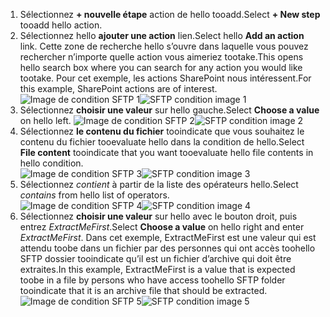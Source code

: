 1. <span data-ttu-id="44cd7-101">Sélectionnez **+ nouvelle étape** action de hello tooadd.</span><span class="sxs-lookup"><span data-stu-id="44cd7-101">Select **+ New step** tooadd hello action.</span></span>  
2. <span data-ttu-id="44cd7-102">Sélectionnez hello **ajouter une action** lien.</span><span class="sxs-lookup"><span data-stu-id="44cd7-102">Select hello **Add an action** link.</span></span> <span data-ttu-id="44cd7-103">Cette zone de recherche hello s’ouvre dans laquelle vous pouvez rechercher n’importe quelle action vous aimeriez tootake.</span><span class="sxs-lookup"><span data-stu-id="44cd7-103">This opens hello search box where you can search for any action you would like tootake.</span></span> <span data-ttu-id="44cd7-104">Pour cet exemple, les actions SharePoint nous intéressent.</span><span class="sxs-lookup"><span data-stu-id="44cd7-104">For this example, SharePoint actions are of interest.</span></span>    
   <span data-ttu-id="44cd7-105">![Image de condition SFTP 1](./media/connectors-create-api-sftp/condition-1.png)</span><span class="sxs-lookup"><span data-stu-id="44cd7-105">![SFTP condition image 1](./media/connectors-create-api-sftp/condition-1.png)</span></span>    
3. <span data-ttu-id="44cd7-106">Sélectionnez **choisir une valeur** sur hello gauche.</span><span class="sxs-lookup"><span data-stu-id="44cd7-106">Select **Choose a value** on hello left.</span></span> 
   <span data-ttu-id="44cd7-107">![Image de condition SFTP 2](./media/connectors-create-api-sftp/condition-2.png)</span><span class="sxs-lookup"><span data-stu-id="44cd7-107">![SFTP condition image 2](./media/connectors-create-api-sftp/condition-2.png)</span></span>    
4. <span data-ttu-id="44cd7-108">Sélectionnez **le contenu du fichier** tooindicate que vous souhaitez le contenu du fichier tooevaluate hello dans la condition de hello.</span><span class="sxs-lookup"><span data-stu-id="44cd7-108">Select **File content** tooindicate that you want tooevaluate hello file contents in hello condition.</span></span>      
   <span data-ttu-id="44cd7-109">![Image de condition SFTP 3](./media/connectors-create-api-sftp/condition-3.png)</span><span class="sxs-lookup"><span data-stu-id="44cd7-109">![SFTP condition image 3](./media/connectors-create-api-sftp/condition-3.png)</span></span>   
5. <span data-ttu-id="44cd7-110">Sélectionnez *contient* à partir de la liste des opérateurs hello.</span><span class="sxs-lookup"><span data-stu-id="44cd7-110">Select *contains* from hello list of operators.</span></span>       
   <span data-ttu-id="44cd7-111">![Image de condition SFTP 4](./media/connectors-create-api-sftp/condition-4.png)</span><span class="sxs-lookup"><span data-stu-id="44cd7-111">![SFTP condition image 4](./media/connectors-create-api-sftp/condition-4.png)</span></span>   
6. <span data-ttu-id="44cd7-112">Sélectionnez **choisir une valeur** sur hello avec le bouton droit, puis entrez *ExtractMeFirst*.</span><span class="sxs-lookup"><span data-stu-id="44cd7-112">Select **Choose a value** on hello right and enter *ExtractMeFirst*.</span></span> <span data-ttu-id="44cd7-113">Dans cet exemple, ExtractMeFirst est une valeur qui est attendu toobe dans un fichier par des personnes qui ont accès toohello SFTP dossier tooindicate qu’il est un fichier d’archive qui doit être extraites.</span><span class="sxs-lookup"><span data-stu-id="44cd7-113">In this example, ExtractMeFirst is a value that is expected toobe in a file by persons who have access toohello SFTP folder tooindicate that it is an archive file that should be extracted.</span></span>  
   <span data-ttu-id="44cd7-114">![Image de condition SFTP 5](./media/connectors-create-api-sftp/condition-5.png)</span><span class="sxs-lookup"><span data-stu-id="44cd7-114">![SFTP condition image 5](./media/connectors-create-api-sftp/condition-5.png)</span></span>   

